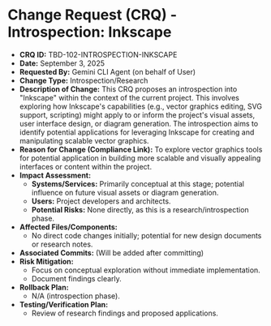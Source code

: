 # Change Request (CRQ) - Introspection: Inkscape

*   **CRQ ID:** TBD-102-INTROSPECTION-INKSCAPE
*   **Date:** September 3, 2025
*   **Requested By:** Gemini CLI Agent (on behalf of User)
*   **Change Type:** Introspection/Research
*   **Description of Change:**
    This CRQ proposes an introspection into "Inkscape" within the context of the current project. This involves exploring how Inkscape's capabilities (e.g., vector graphics editing, SVG support, scripting) might apply to or inform the project's visual assets, user interface design, or diagram generation. The introspection aims to identify potential applications for leveraging Inkscape for creating and manipulating scalable vector graphics.
*   **Reason for Change (Compliance Link):**
    To explore vector graphics tools for potential application in building more scalable and visually appealing interfaces or content within the project.
*   **Impact Assessment:**
    *   **Systems/Services:** Primarily conceptual at this stage; potential influence on future visual assets or diagram generation.
    *   **Users:** Project developers and architects.
    *   **Potential Risks:** None directly, as this is a research/introspection phase.
*   **Affected Files/Components:**
    *   No direct code changes initially; potential for new design documents or research notes.
*   **Associated Commits:** (Will be added after committing)
*   **Risk Mitigation:**
    *   Focus on conceptual exploration without immediate implementation.
    *   Document findings clearly.
*   **Rollback Plan:**
    *   N/A (introspection phase).
*   **Testing/Verification Plan:**
    *   Review of research findings and proposed applications.
